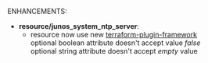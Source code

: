 <!-- markdownlint-disable-file MD013 MD041 -->
ENHANCEMENTS:

* **resource/junos_system_ntp_server**:
  * resource now use new [terraform-plugin-framework](https://github.com/hashicorp/terraform-plugin-framework)  
  optional boolean attribute doesn't accept value *false*  
  optional string attribute doesn't accept *empty* value  
